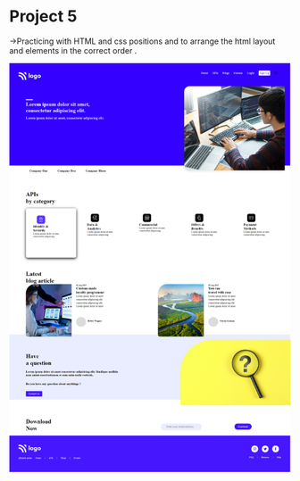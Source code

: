 # Project 5

->Practicing with HTML and css positions and to arrange the html layout and elements in the correct order .

![AKM](./FireShot%20Capture%20002%20-%20Document%20-%20127.0.0.1.png)
